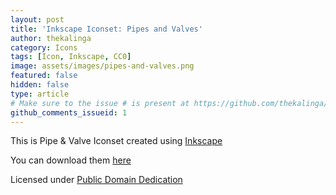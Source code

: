 ```yaml
---
layout: post
title: 'Inkscape Iconset: Pipes and Valves'
author: thekalinga
category: Icons
tags: [Icon, Inkscape, CC0]
image: assets/images/pipes-and-valves.png
featured: false
hidden: false
type: article
# Make sure to the issue # is present at https://github.com/thekalinga/thekalinga.in-comments/issues
github_comments_issueid: 1
---
```


This is Pipe & Valve Iconset created using [Inkscape](https://inkscape.org/en/)

You can download them [here](/assets/iconset/pipes-and-valves.svg)

Licensed under [Public Domain Dedication](https://creativecommons.org/publicdomain/zero/1.0/)
